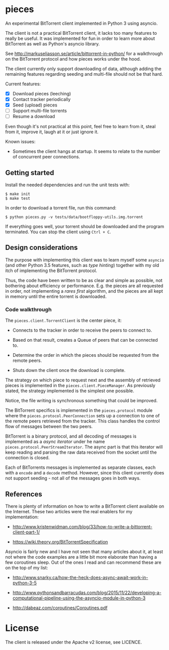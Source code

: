 # pieces

An experimental BitTorrent client implemented in Python 3 using asyncio.

The client is not a practical BitTorrent client, it lacks too many
features to really be useful. It was implemented for fun in order to
learn more about BitTorrent as well as Python's asyncio library.

See http://markuseliasson.se/article/bittorrent-in-python/ for a walkthrough
on the BitTorrent protocol and how pieces works under the hood.

The client currently only support downloading of data, although adding
the remaining features regarding seeding and multi-file should not be
that hard.

Current features:

- [x] Download pieces (leeching)
- [x] Contact tracker periodically
- [x] Seed (upload) pieces
- [ ] Support multi-file torrents
- [ ] Resume a download

Even though it's not practical at this point, feel free to learn from
it, steal from it, improve it, laugh at it or just ignore it.

Known issues:

- Sometimes the client hangs at startup. It seems to relate to the
  number of concurrent peer connections.

## Getting started

Install the needed dependencies and run the unit tests with:

    $ make init
    $ make test

In order to download a torrent file, run this command:

    $ python pieces.py -v tests/data/bootfloppy-utils.img.torrent

If everything goes well, your torrent should be downloaded and the
program terminated. You can stop the client using `Ctrl + C`.

## Design considerations

The purpose with implementing this client was to learn myself some
`asyncio` (and other Python 3.5 features, such as _type hinting_)
together with my old itch of implementing the BitTorrent protocol.

Thus, the code have been written to be as clear and simple as possible,
not bothering about efficiency or performance. E.g. the pieces are all
requested in order, not implementing a _rares first_ algorithm, and the
pieces are all kept in memory until the entire torrent is downloaded.

### Code walkthrough

The `pieces.client.TorrentClient` is the center piece, it:

- Connects to the tracker in order to receive the peers to connect to.

- Based on that result, creates a Queue of peers that can be connected
  to.

- Determine the order in which the pieces should be requested from the
  remote peers.

- Shuts down the client once the download is complete.

The strategy on which piece to request next and the assembly of
retrieved pieces is implemented in the `pieces.client.PieceManager`. As
previously stated, the strategy implemented is the simplest one
possible.

Notice, the file writing is synchronous something that could be
improved.

The BitTorrent specifics is implemented in the `pieces.protocol` module
where the `pieces.protocol.PeerConnection` sets up a connection to one
of the remote peers retrieved from the tracker. This class handles the
control flow of messages between the two peers.

BitTorrent is a binary protocol, and all decoding of messages is
implemented as a _async iterator_ under he name
`pieces.protocol.PeerStreamIterator`. The async part is that this
iterator will keep reading and parsing the raw data received from the
socket until the connection is closed.

Each of BitTorrents messages is implemented as separate classes, each
with a `encode` and a `decode` method. However, since this client
currently does not support seeding - not all of the messages goes in
both ways.

## References

There is plenty of information on how to write a BitTorrent client
available on the Internet. These two articles were the real enablers
for my implementation:

- http://www.kristenwidman.com/blog/33/how-to-write-a-bittorrent-client-part-1/

- https://wiki.theory.org/BitTorrentSpecification

Asyncio is fairly new and I have not seen that many articles about it,
at least not where the code examples are a little bit more elaborate
than having a few coroutines sleep. Out of the ones I read and can
recommend these are on the top of my list:

- http://www.snarky.ca/how-the-heck-does-async-await-work-in-python-3-5

- http://www.pythonsandbarracudas.com/blog/2015/11/22/developing-a-computational-pipeline-using-the-asyncio-module-in-python-3

- http://dabeaz.com/coroutines/Coroutines.pdf

# License

The client is released under the Apache v2 license, see LICENCE.
